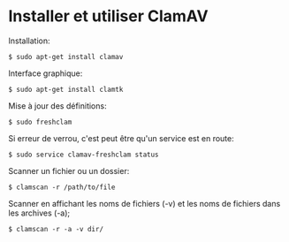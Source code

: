 # Installer et utiliser ClamAV

Installation:

	$ sudo apt-get install clamav

Interface graphique:

	$ sudo apt-get install clamtk

Mise à jour des définitions:

	$ sudo freshclam

Si erreur de verrou, c'est peut être qu'un service est en route:

	$ sudo service clamav-freshclam status

Scanner un fichier ou un dossier:

	$ clamscan -r /path/to/file

Scanner en affichant les noms de fichiers (-v) et les noms de fichiers dans les archives (-a);

	$ clamscan -r -a -v dir/
